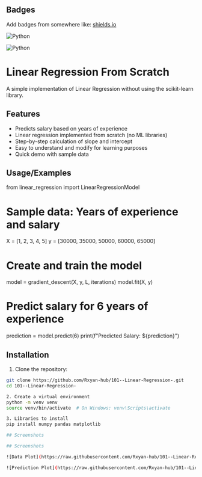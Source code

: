 ## Badges

Add badges from somewhere like: [shields.io](https://shields.io/)

![Python](https://img.shields.io/badge/python-3.9%2B-blue)

![Python](https://img.shields.io/badge/python-ML-green)

# Linear Regression From Scratch  
A simple implementation of Linear Regression without using the scikit-learn library.  



## Features

- Predicts salary based on years of experience
- Linear regression implemented from scratch (no ML libraries)
- Step-by-step calculation of slope and intercept
- Easy to understand and modify for learning purposes
- Quick demo with sample data
## Usage/Examples

from linear_regression import LinearRegressionModel

# Sample data: Years of experience and salary
X = [1, 2, 3, 4, 5]
y = [30000, 35000, 50000, 60000, 65000]

# Create and train the model
model = gradient_descent(X, y, L, iterations) 
model.fit(X, y)

# Predict salary for 6 years of experience
prediction = model.predict(6)
print(f"Predicted Salary: ${prediction}")

## Installation

1. Clone the repository:
```bash
git clone https://github.com/Rxyan-hub/101--Linear-Regression-.git
cd 101--Linear-Regression-

2. Create a virtual environment
python -m venv venv
source venv/bin/activate  # On Windows: venv\Scripts\activate

3. Libraries to install 
pip install numpy pandas matplotlib

## Screenshots

## Screenshots  

![Data Plot](https://raw.githubusercontent.com/Rxyan-hub/101--Linear-Regression-/main/screenshot/Screenshot%202025-08-26%20024354.png)

![Prediction Plot](https://raw.githubusercontent.com/Rxyan-hub/101--Linear-Regression-/main/screenshot/Screenshot%202025-08-26%20023030.png)

